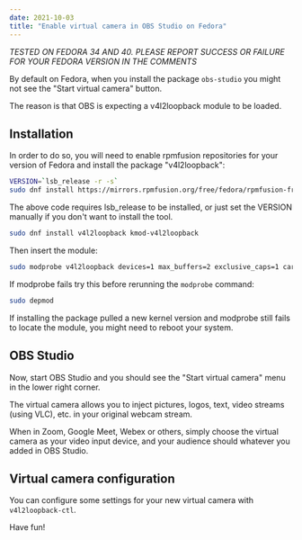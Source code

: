 ```yaml
---
date: 2021-10-03
title: "Enable virtual camera in OBS Studio on Fedora"
---
```


_TESTED ON FEDORA 34 AND 40. PLEASE REPORT SUCCESS OR FAILURE FOR YOUR FEDORA VERSION IN THE COMMENTS_

By default on Fedora, when you install the package `obs-studio` you might not see the "Start virtual camera" button.

The reason is that OBS is expecting a v4l2loopback module to be loaded.

## Installation

In order to do so, you will need to enable rpmfusion repositories for your version of Fedora and install the package "v4l2loopback":

```bash
VERSION=`lsb_release -r -s`
sudo dnf install https://mirrors.rpmfusion.org/free/fedora/rpmfusion-free-release-${VERSION}.noarch.rpm
```

The above code requires lsb_release to be installed, or just set the VERSION manually if you don't want to install the tool.

```bash
sudo dnf install v4l2loopback kmod-v4l2loopback
```

Then insert the module:

```bash
sudo modprobe v4l2loopback devices=1 max_buffers=2 exclusive_caps=1 card_label="VirtualCam"
```

If modprobe fails try this before rerunning the `modprobe` command:

```bash
sudo depmod
```

If installing the package pulled a new kernel version and modprobe still fails to locate the module, you might need to reboot your system.


## OBS Studio

Now, start OBS Studio and you should see the "Start virtual camera" menu in the lower right corner.

The virtual camera allows you to inject pictures, logos, text, video streams (using VLC), etc. in your original webcam stream.

When in Zoom, Google Meet, Webex or others, simply choose the virtual camera as your video input device, and your audience should whatever you added in OBS Studio.

## Virtual camera configuration

You can configure some settings for your new virtual camera with `v4l2loopback-ctl`.

Have fun!
